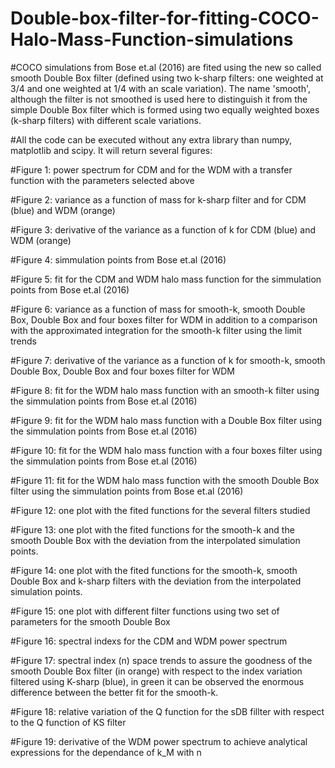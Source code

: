 # Double-box-filter-for-fitting-COCO-Halo-Mass-Function-simulations
#COCO simulations from Bose et.al (2016) are fited using the new so called smooth Double Box filter (defined using two k-sharp filters: one weighted at 3/4 and one
weighted at 1/4 with an scale variation).  The name 'smooth', although the filter is not smoothed is used here to distinguish it 
from the simple Double Box filter which is formed using two equally weighted boxes (k-sharp filters) with different scale variations. 

#All the code can be executed without any extra library than numpy, matplotlib and scipy. It will return several figures:

#Figure 1: power spectrum for CDM and for the WDM with a transfer function with the parameters selected above

#Figure 2: variance as a function of mass for k-sharp filter and for CDM (blue) and WDM (orange) 

#Figure 3: derivative of the variance as a function of k for CDM (blue) and WDM (orange)

#Figure 4: simmulation points from Bose et.al (2016)

#Figure 5: fit for the CDM and WDM halo mass function for the simmulation points from Bose et.al (2016)

#Figure 6: variance as a function of mass for smooth-k, smooth Double Box, Double Box and four boxes filter for WDM in addition to a comparison with the approximated integration for the smooth-k filter using the limit trends

#Figure 7: derivative of the variance as a function of k for smooth-k, smooth Double Box, Double Box and four boxes filter for WDM 

#Figure 8: fit for the WDM halo mass function with an smooth-k filter using the simmulation points from Bose et.al (2016)

#Figure 9: fit for the WDM halo mass function with a Double Box filter using the simmulation points from Bose et.al (2016)

#Figure 10: fit for the WDM halo mass function with a four boxes filter using the simmulation points from Bose et.al (2016)

#Figure 11: fit for the WDM halo mass function with the smooth Double Box filter using the simmulation points from Bose et.al (2016)

#Figure 12: one plot with the fited functions for the several filters studied

#Figure 13: one plot with the fited functions for the smooth-k and the smooth Double Box with the deviation from the interpolated simulation points.

#Figure 14: one plot with the fited functions for the smooth-k, smooth Double Box and k-sharp filters with the deviation from the interpolated simulation points.

#Figure 15: one plot with different filter functions using two set of parameters for the smooth Double Box

#Figure 16: spectral indexs for the CDM and WDM power spectrum

#Figure 17: spectral index (n) space trends to assure the goodness of the smooth Double Box filter (in orange) with respect to the index variation filtered using K-sharp (blue), in green it can be observed the enormous difference between the better fit for the smooth-k.

#Figure 18: relative variation of the Q function for the sDB fillter with respect to  the Q function of KS filter

#Figure 19: derivative of  the WDM power spectrum to achieve analytical expressions for the dependance of k_M with n
